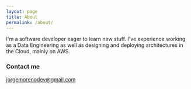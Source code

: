 ```yaml
---
layout: page
title: About
permalink: /about/
---
```


I'm a software developer eager to learn new stuff. I've experience working as a Data Engineering as well as designing and deploying architectures in the Cloud, mainly on AWS.

### Contact me

[jorgemorenodev@gmail.com](mailto:jorgemorenodev@gmail.com)